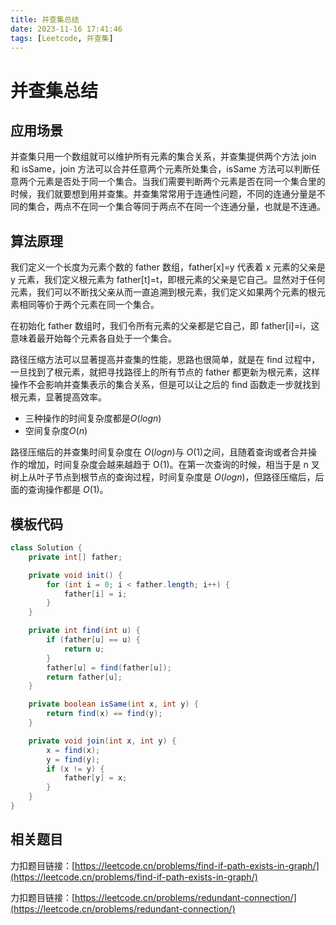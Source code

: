 ```yaml
---
title: 并查集总结
date: 2023-11-16 17:41:46
tags: [Leetcode, 并查集]
---
```


# 并查集总结

## 应用场景

并查集只用一个数组就可以维护所有元素的集合关系，并查集提供两个方法 join 和 isSame，join 方法可以合并任意两个元素所处集合，isSame 方法可以判断任意两个元素是否处于同一个集合。当我们需要判断两个元素是否在同一个集合里的时候，我们就要想到用并查集。并查集常常用于连通性问题，不同的连通分量是不同的集合，两点不在同一个集合等同于两点不在同一个连通分量，也就是不连通。

## 算法原理

我们定义一个长度为元素个数的 father 数组，father[x]=y 代表着 x 元素的父亲是 y 元素，我们定义根元素为 father[t]=t，即根元素的父亲是它自己。显然对于任何元素，我们可以不断找父亲从而一直追溯到根元素，我们定义如果两个元素的根元素相同等价于两个元素在同一个集合。

在初始化 father 数组时，我们令所有元素的父亲都是它自己，即 father[i]=i，这意味着最开始每个元素各自处于一个集合。

路径压缩方法可以显著提高并查集的性能，思路也很简单，就是在 find 过程中，一旦找到了根元素，就把寻找路径上的所有节点的 father 都更新为根元素，这样操作不会影响并查集表示的集合关系，但是可以让之后的 find 函数走一步就找到根元素，显著提高效率。

- 三种操作的时间复杂度都是$O(logn)$
- 空间复杂度$O(n)$

路径压缩后的并查集时间复杂度在 $O(logn)$与 $O(1)$之间，且随着查询或者合并操作的增加，时间复杂度会越来越趋于 O(1)。在第一次查询的时候，相当于是 n 叉树上从叶子节点到根节点的查询过程，时间复杂度是 $O(logn)$，但路径压缩后，后面的查询操作都是 $O(1)$。

## 模板代码

```java
class Solution {
    private int[] father;

    private void init() {
        for (int i = 0; i < father.length; i++) {
            father[i] = i;
        }
    }

    private int find(int u) {
        if (father[u] == u) {
            return u;
        }
        father[u] = find(father[u]);
        return father[u];
    }

    private boolean isSame(int x, int y) {
        return find(x) == find(y);
    }

    private void join(int x, int y) {
        x = find(x);
        y = find(y);
        if (x != y) {
            father[y] = x;
        }
    }
}
```

## 相关题目

力扣题目链接：[https://leetcode.cn/problems/find-if-path-exists-in-graph/](https://leetcode.cn/problems/find-if-path-exists-in-graph/)

力扣题目链接：[https://leetcode.cn/problems/redundant-connection/](https://leetcode.cn/problems/redundant-connection/)
